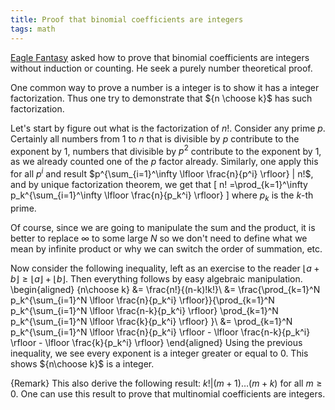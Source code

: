 ```yaml
---
title: Proof that binomial coefficients are integers 
tags: math
---
```


[Eagle Fantasy](http://www.eaglefantasy.com/) asked how to prove that binomial coefficients are integers without induction or counting. He seek a purely number theoretical proof.

One common way to prove a number is a integer is to show it has a integer factorization. Thus one try to demonstrate that ${n \choose k}$ has such factorization.

Let's start by figure out what is the factorization of $n!$. Consider any prime $p$. Certainly all numbers from $1$ to $n$ that is divisible by $p$ contribute to the exponent by $1$, numbers that divisible by $p^2$ contribute to the exponent by $1$, as we already counted one of the $p$ factor already. Similarly, one apply this for all $p^i$ and result $p^{\sum_{i=1}^\infty \lfloor \frac{n}{p^i} \rfloor} | n!$, and by unique factorization theorem, we get that 
\[
n! =\prod_{k=1}^\infty p_k^{\sum_{i=1}^\infty \lfloor \frac{n}{p_k^i} \rfloor} 
\]
where $p_k$ is the $k$-th prime.

Of course, since we are going to manipulate the sum and the product, it is better to replace $\infty$ to some large $N$ so we don't need to define what we mean by infinite product or why we can switch the order of summation, etc.

Now consider the following inequality, left as an exercise to the reader $\lfloor a+b\rfloor \geq \lfloor a \rfloor + \lfloor b\rfloor$. Then everything follows by easy algebraic manipulation.
\begin{aligned}
{n\choose k} &= \frac{n!}{(n-k)!k!}\\
&= \frac{\prod_{k=1}^N p_k^{\sum_{i=1}^N \lfloor \frac{n}{p_k^i} \rfloor}}{\prod_{k=1}^N p_k^{\sum_{i=1}^N \lfloor \frac{n-k}{p_k^i} \rfloor} \prod_{k=1}^N p_k^{\sum_{i=1}^N \lfloor \frac{k}{p_k^i} \rfloor} }\\
&= \prod_{k=1}^N p_k^{\sum_{i=1}^N \lfloor \frac{n}{p_k^i} \rfloor - \lfloor \frac{n-k}{p_k^i} \rfloor - \lfloor \frac{k}{p_k^i} \rfloor}
\end{aligned}
Using the previous inequality, we see every exponent is a integer greater or equal to $0$. This shows ${n\choose k}$ is a integer.

{Remark}
    This also derive the following result: $k!|(m+1)\ldots (m+k)$ for all $m\geq 0$. One can use this result to prove that multinomial coefficients are integers.